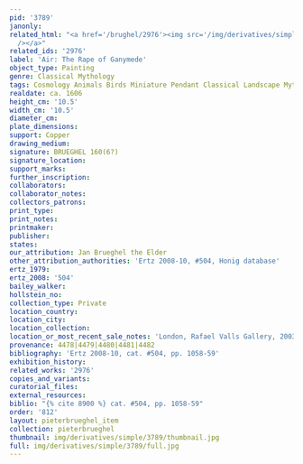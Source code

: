```yaml
---
pid: '3789'
janonly: 
related_html: "<a href='/brughel/2976'><img src='/img/derivatives/simple/2976/thumbnail.jpg'
  /></a>"
related_ids: '2976'
label: 'Air: The Rape of Ganymede'
object_type: Painting
genre: Classical Mythology
tags: Cosmology Animals Birds Miniature Pendant Classical Landscape Mythological
realdate: ca. 1606
height_cm: '10.5'
width_cm: '10.5'
diameter_cm: 
plate_dimensions: 
support: Copper
drawing_medium: 
signature: BRUEGHEL 160(6?)
signature_location: 
support_marks: 
further_inscription: 
collaborators: 
collaborator_notes: 
collectors_patrons: 
print_type: 
print_notes: 
printmaker: 
publisher: 
states: 
our_attribution: Jan Brueghel the Elder
other_attribution_authorities: 'Ertz 2008-10, #504, Honig database'
ertz_1979: 
ertz_2008: '504'
bailey_walker: 
hollstein_no: 
collection_type: Private
location_country: 
location_city: 
location_collection: 
location_or_most_recent_sale_notes: 'London, Rafael Valls Gallery, 2003, inv. #10'
provenance: 4478|4479|4480|4481|4482
bibliography: 'Ertz 2008-10, cat. #504, pp. 1058-59'
exhibition_history: 
related_works: '2976'
copies_and_variants: 
curatorial_files: 
external_resources: 
biblio: "{% cite 8900 %} cat. #504, pp. 1058-59"
order: '812'
layout: pieterbrueghel_item
collection: pieterbrueghel
thumbnail: img/derivatives/simple/3789/thumbnail.jpg
full: img/derivatives/simple/3789/full.jpg
---
```

